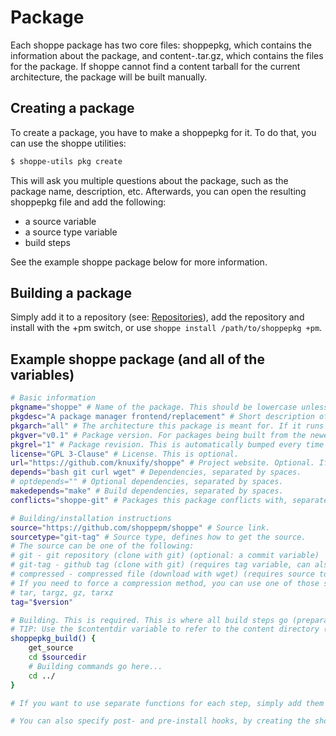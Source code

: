 # Package

Each shoppe package has two core files: shoppepkg, which contains the information about the package, and content-<architecture>.tar.gz, which contains the files for the package. If shoppe cannot find a content tarball for the current architecture, the package will be built manually.

## Creating a package

To create a package, you have to make a shoppepkg for it. To do that, you can use the shoppe utilities:

```bash
$ shoppe-utils pkg create
```

This will ask you multiple questions about the package, such as the package name, description, etc. Afterwards, you can open the resulting shoppepkg file and add the following:

- a source variable
- a source type variable
- build steps

See the example shoppe package below for more information.

## Building a package

Simply add it to a repository (see: [Repositories](repositories.md)), add the repository and install with the +pm switch, or use ``shoppe install /path/to/shoppepkg +pm``.

## Example shoppe package (and all of the variables)

```bash
# Basic information
pkgname="shoppe" # Name of the package. This should be lowercase unless it's uppercase in most repos. Do not add spaces. Special characters are not reccomended.
pkgdesc="A package manager frontend/replacement" # Short description of the package. Make sure it doesn't end with a dot (stylistic choice).
pkgarch="all" # The architecture this package is meant for. If it runs on all architectures, use 'all', otherwise use the architecture name that 'uname -s' returns.
pkgver="v0.1" # Package version. For packages being built from the newest source, this should be set to "rolling".
pkgrel="1" # Package revision. This is automatically bumped every time you rebuild the package. For packages being built from newest source, this should be set to "rolling".
license="GPL 3-Clause" # License. This is optional.
url="https://github.com/knuxify/shoppe" # Project website. Optional. If this is an open-source project, link the source page.
depends="bash git curl wget" # Dependencies, separated by spaces.
# optdepends="" # Optional dependencies, separated by spaces.
makedepends="make" # Build dependencies, separated by spaces.
conflicts="shoppe-git" # Packages this package conflicts with, separated by spaces. Most of the time this will contain the rolling version of a package.

# Building/installation instructions
source="https://github.com/shoppepm/shoppe" # Source link.
sourcetype="git-tag" # Source type, defines how to get the source.
# The source can be one of the following:
# git - git repository (clone with git) (optional: a commit variable)
# git-tag - github tag (clone with git) (requires tag variable, can also be used for getting certain branches)
# compressed - compressed file (download with wget) (requires source to end with the right file extention)
# If you need to force a compression method, you can use one of those source types:
# tar, targz, gz, tarxz
tag="$version"

# Building. This is required. This is where all build steps go (preparation, building, installing).
# TIP: Use the $contentdir variable to refer to the content directory (where built files which would usually go to the root directory should be stored) and the $sourcedir variable to refer to the source directory (fetched by get_source).
shoppepkg_build() {
	get_source
	cd $sourcedir
	# Building commands go here...
	cd ../
}

# If you want to use separate functions for each step, simply add them and call them from shoppepkg_build.

# You can also specify post- and pre-install hooks, by creating the shoppepkg_preinstall and shoppepkg_postinstall functions.
```
